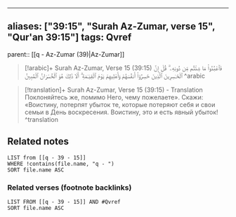 
---
aliases: ["39:15", "Surah Az-Zumar, verse 15", "Qur'an 39:15"]
tags: Qvref
---

parent:: [[q - Az-Zumar (39)|Az-Zumar]]

> [!arabic]+ Surah Az-Zumar, Verse 15 (39:15)
> <span class="quran-arabic">فَٱعْبُدُوا۟ مَا شِئْتُم مِّن دُونِهِۦ ۗ قُلْ إِنَّ ٱلْخَـٰسِرِينَ ٱلَّذِينَ خَسِرُوٓا۟ أَنفُسَهُمْ وَأَهْلِيهِمْ يَوْمَ ٱلْقِيَـٰمَةِ ۗ أَلَا ذَٰلِكَ هُوَ ٱلْخُسْرَانُ ٱلْمُبِينُ</span>
^arabic

> [!translation]+ Surah Az-Zumar, Verse 15 (39:15) - Translation
> Поклоняйтесь же, помимо Него, чему пожелаете». Скажи: «Воистину, потерпят убыток те, которые потеряют себя и свои семьи в День воскресения. Воистину, это и есть явный убыток!
^translation



## Related notes
```dataview
LIST from [[q - 39 - 15]]
WHERE !contains(file.name, "q - ")
SORT file.name ASC
```

### Related verses (footnote backlinks)
```dataview
LIST FROM [[q - 39 - 15]] AND #Qvref
SORT file.name ASC
```

